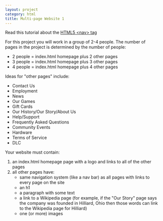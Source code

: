 ```yaml
---
layout: project
category: html
title: Multi-page Website 1
---
```


Read this tutorial about the [HTML5 \<nav\> tag](https://www.w3schools.com/tags/tag_nav.asp)

For this project you will work in a group of 2-4 people. The number of pages in the project is determined by the number of people:
  - 2 people = index.html homepage plus 2 other pages
  - 3 people = index.html homepage plus 3 other pages
  - 4 people = index.html homepage plus 4 other pages

Ideas for "other pages" include:

- Contact Us
- Employment
- News
- Our Games
- Gift Cards
- Our History/Our Story/About Us
- Help/Support
- Frequently Asked Questions
- Community Events
- Hardware
- Terms of Service
- DLC

Your website must contain:
  1.  an index.html homepage page with a logo and links to all of the other pages
  1.  all other pages have:
      - same navigation system (like a nav bar) as all pages with links to every page on the site
      - an h1
      - a paragraph with some text
      - a link to a Wikipedia page (for example, if the "Our Story" page says the company was founded in Hilliard, Ohio then those words can link to the Wikipedia page for Hilliard)
      - one (or more) images
